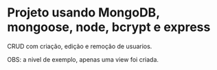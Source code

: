 # Projeto usando MongoDB, mongoose, node, bcrypt e express

 CRUD com criação, edição e remoção de usuarios.

OBS: a nivel de exemplo, apenas uma view foi criada.

